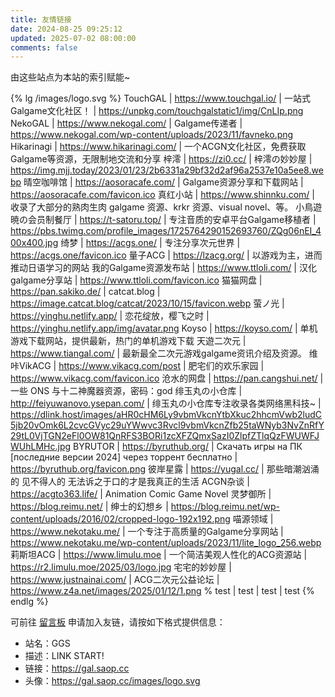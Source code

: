 ```yaml
---
title: 友情链接
date: 2024-08-25 09:25:12
updated: 2025-07-02 08:00:00
comments: false
---
```


由这些站点为本站的索引赋能~

{% lg /images/logo.svg %}
TouchGAL | https://www.touchgal.io/ | 一站式Galgame文化社区！ | https://unpkg.com/touchgalstatic1/img/CnLIp.png
NekoGAL | https://www.nekogal.com/ | Galgame传递者 | https://www.nekogal.com/wp-content/uploads/2023/11/favneko.png
Hikarinagi | https://www.hikarinagi.com/ | 一个ACGN文化社区，免费获取Galgame等资源，无限制地交流和分享
梓澪 | https://zi0.cc/ | 梓澪の妙妙屋 | https://img.mjj.today/2023/01/23/2b6331a29bf32d2af96a2537e10a5ee8.webp
晴空咖啡馆 | https://aosoracafe.com/ | Galgame资源分享和下载网站 | https://aosoracafe.com/favicon.ico
真红小站 | https://www.shinnku.com/ | 收录了大部分的熟肉生肉 galgame 资源、krkr 资源、visual novel、等。
小鳥遊暁の会员制餐厅 | https://t-satoru.top/ | 专注音质的安卓平台Galgame移植者 | https://pbs.twimg.com/profile_images/1725764290152693760/ZQg06nEI_400x400.jpg
绮梦 | https://acgs.one/ | 专注分享次元世界 | https://acgs.one/favicon.ico
量子ACG | https://lzacg.org/ | 以游戏为主，进而推动日语学习的网站
我的Galgame资源发布站 | https://www.ttloli.com/ | 汉化galgame分享站 | https://www.ttloli.com/favicon.ico
猫猫网盘 | https://pan.sakiko.de/ | catcat.blog | https://image.catcat.blog/catcat/2023/10/15/favicon.webp
萤ノ光 | https://yinghu.netlify.app/ | 恋花绽放，樱飞之时 | https://yinghu.netlify.app/img/avatar.png
Koyso | https://koyso.com/ | 单机游戏下载网站，提供最新，热门的单机游戏下载
天遊二次元 | https://www.tiangal.com/ | 最新最全二次元游戏galgame资讯介绍及资源。
维咔VikACG | https://www.vikacg.com/post | 肥宅们的欢乐家园 | https://www.vikacg.com/favicon.ico
沧水的网盘 | https://pan.cangshui.net/ | 一些 ONS 与十二神魔器资源，密码：god
绯玉丸の小仓库 | http://feiyuwanovo.ysepan.com/ | 绯玉丸の小仓库专注收录各类网络黑科技~ | https://dlink.host/images/aHR0cHM6Ly9vbmVkcnYtbXkuc2hhcmVwb2ludC5jb20vOmk6L2cvcGVyc29uYWwvc3Rvcl9vbmVkcnZfb25taWNyb3NvZnRfY29tL0VjTGN2eFl0OW81QnRFS3BORi1zcXFZQmxSazI0ZlpfZTlqQzFWUWFJWUhLMHc.jpg
BYRUTOR | https://byruthub.org/ | Cкачать игры на ПК [последние версии 2024] через торрент бесплатно | https://byruthub.org/favicon.png
彼岸星露 | https://yugal.cc/ | 那些暗潮汹涌的 见不得人的 无法诉之于口的才是我真正的生活
ACGN杂谈 | https://acgto363.life/ | Animation Comic Game Novel
灵梦御所 | https://blog.reimu.net/ | 绅士的幻想乡 | https://blog.reimu.net/wp-content/uploads/2016/02/cropped-logo-192x192.png
喵源领域 | https://www.nekotaku.me/ | 一个专注于高质量的Galgame分享网站 | https://www.nekotaku.me/wp-content/uploads/2023/11/lite_logo_256.webp
莉斯坦ACG | https://www.limulu.moe | 一个简洁美观人性化的ACG资源站 | https://r2.limulu.moe/2025/03/logo.jpg
宅宅的妙妙屋 | https://www.justnainai.com/ | ACG二次元公益论坛 | https://www.z4a.net/images/2025/01/12/1.png
% test | test | test | test
{% endlg %}

可前往 [留言板](/comments/) 申请加入友链，请按如下格式提供信息：

- 站名：GGS
- 描述：LINK START!
- 链接：https://gal.saop.cc
- 头像：https://gal.saop.cc/images/logo.svg
